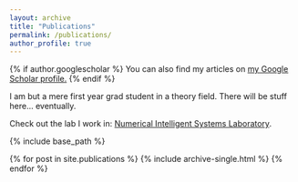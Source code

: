 ```yaml
---
layout: archive
title: "Publications"
permalink: /publications/
author_profile: true
---
```


{% if author.googlescholar %}
  You can also find my articles on <u><a href="{{author.googlescholar}}">my Google Scholar profile</a>.</u>
{% endif %}

I am but a mere first year grad student in a theory field. There will be stuff here... eventually.

Check out the lab I work in: [Numerical Intelligent Systems Laboratory]("https://www.cs.montana.edu/sheppard/NISL/index.html").

{% include base_path %}

{% for post in site.publications %}
  {% include archive-single.html %}
{% endfor %}
